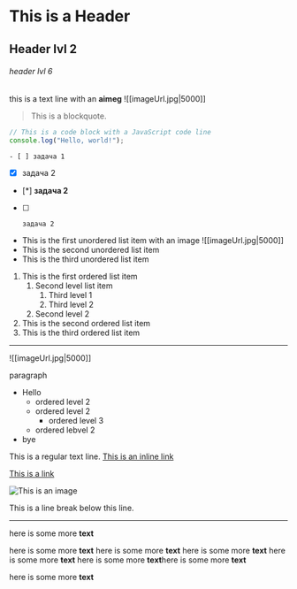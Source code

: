 # This is a Header
## Header lvl 2
###### header lvl 6

this is a text line with an **aimeg** ![[imageUrl.jpg|5000]]

> This is a blockquote.

```javascript
// This is a code block with a JavaScript code line
console.log("Hello, world!");
```

	- [ ] задача 1
- [x] задача 2
- [*] **задача 2**
- [ ]     задача 2

- This is the first unordered list item with an image ![[imageUrl.jpg|5000]]
- This is the second unordered list item
- This is the third unordered list item

1. This is the first ordered list item
	1. Second level list item
		1. Third level 1
		2. Third level 2
	2. Second level 2
2. This is the second ordered list item
3. This is the third ordered list item

***

![[imageUrl.jpg|5000]]

paragraph

- Hello
	- ordered level 2
	- ordered level 2
		- ordered level 3
	- ordered lebvel 2
- bye

This is a regular text line. [This is an inline link](https://example.com)

[This is a link](https://example.com)

![This is an image](https://example.com/image.jpg)

This is a line break below this line.

---

here is some more **text**

here is some more **text**
here is some more **text**
here is some more **text**
here is some more **text**
here is some more **text**here is some more **text**

here is some more **text**
